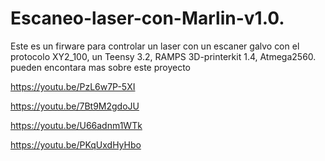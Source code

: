 # Escaneo-laser-con-Marlin-v1.0.
Este es un firware para controlar un laser con un escaner galvo con el protocolo XY2_100, un Teensy 3.2, RAMPS 3D-printerkit 1.4, Atmega2560.
pueden encontara mas sobre este proyecto 

https://youtu.be/PzL6w7P-5XI

https://youtu.be/7Bt9M2gdoJU

https://youtu.be/U66adnm1WTk 

https://youtu.be/PKqUxdHyHbo 





